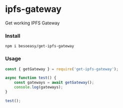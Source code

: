 # ipfs-gateway

Get working IPFS Gateway

### Install

```
npm i besoeasy/get-ipfs-gateway
```

### Usage

```javascript
const { getGateway } = require('get-ipfs-gateway');

async function test() {
	const gateways = await getGateway();
	console.log(gateways);
}

test();
```

